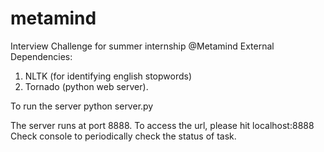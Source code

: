 metamind
========

Interview Challenge for summer internship @Metamind
External Dependencies:
1. NLTK (for identifying english stopwords)
2. Tornado (python web server).

To run the server
python server.py

The server runs at port 8888. To access the url, please hit localhost:8888
Check console to periodically check the status of task.
